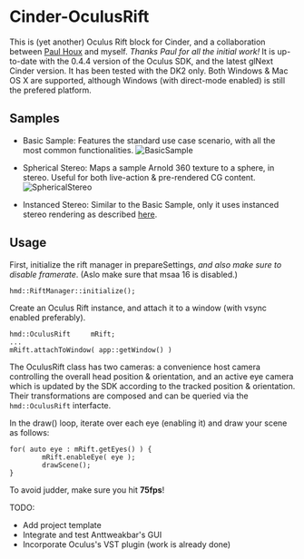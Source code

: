 Cinder-OculusRift
==================

This is (yet another) Oculus Rift block for Cinder, and a collaboration between [Paul Houx](https://github.com/paulhoux) and myself. *Thanks Paul for all the initial work!* It is up-to-date with the 0.4.4 version of the Oculus SDK, and the latest glNext Cinder version. It has been tested with the DK2 only. Both Windows & Mac OS X are supported, although Windows (with direct-mode enabled) is still the prefered platform.

Samples
-----------------
* Basic Sample: Features the standard use case scenario, with all the most common functionalities.
![BasicSample](https://dl.dropboxusercontent.com/u/29102565/oculus/basicsample.png)

* Spherical Stereo: Maps a sample Arnold 360 texture to a sphere, in stereo. Useful for both live-action & pre-rendered CG content.
![SphericalStereo](https://dl.dropboxusercontent.com/u/29102565/oculus/sphericalstereo.png)

* Instanced Stereo: Similar to the Basic Sample, only it uses instanced stereo rendering as described [here](https://docs.google.com/presentation/d/19x9XDjUvkW_9gsfsMQzt3hZbRNziVsoCEHOn4AercAc/edit).

Usage
-----------------
First, initialize the rift manager in prepareSettings, *and also make sure to disable framerate*. (Aslo make sure that msaa 16 is disabled.)

```
hmd::RiftManager::initialize();
```

Create an Oculus Rift instance, and attach it to a window (with vsync enabled preferably).
```
hmd::OculusRift		mRift;
...
mRift.attachToWindow( app::getWindow() )
```

The OculusRift class has two cameras: a convenience host camera controlling the overall head position & orientation, and an active eye camera which is updated by the SDK according to the tracked position & orientation. Their transformations are composed and can be queried via the `hmd::OculusRift` interfacte.


In the draw() loop, iterate over each eye (enabling it) and draw your scene as follows:
```
for( auto eye : mRift.getEyes() ) {
		mRift.enableEye( eye );
		drawScene();
}
```

To avoid judder, make sure you hit **75fps**!

TODO:
* Add project template
* Integrate and test Anttweakbar's GUI
* Incorporate Oculus's VST plugin (work is already done)
